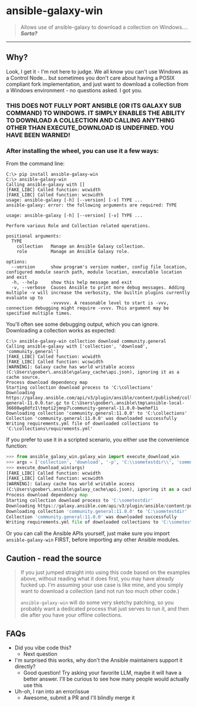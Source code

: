 # ansible-galaxy-win

> Allows use of ansible-galaxy to download a collection on Windows.... **_Sorta?_**

---

## Why?

Look, I get it - I'm not here to judge. We all know you can't use Windows as a Control Node... but sometimes you don't care about having a POSIX compliant fork implementation, and just want to download a collection from a Windows environment - no questions asked. I got you.

### THIS DOES NOT FULLY PORT ANSIBLE (OR ITS GALAXY SUB COMMAND) TO WINDOWS. IT SIMPLY ENABLES THE ABILITY TO DOWNLOAD A COLLECTION AND CALLING ANYTHING OTHER THAN EXECUTE_DOWNLOAD IS UNDEFINED. YOU HAVE BEEN WARNED!

### After installing the wheel, you can use it a few ways:

From the command line:
```text
C:\> pip install ansible-galaxy-win
C:\> ansible-galaxy-win
Calling ansible-galaxy with []
[FAKE_LIBC] Called function: wcwidth
[FAKE_LIBC] Called function: wcswidth
usage: ansible-galaxy [-h] [--version] [-v] TYPE ...
ansible-galaxy: error: the following arguments are required: TYPE

usage: ansible-galaxy [-h] [--version] [-v] TYPE ...

Perform various Role and Collection related operations.

positional arguments:
  TYPE
    collection   Manage an Ansible Galaxy collection.
    role         Manage an Ansible Galaxy role.

options:
  --version      show program's version number, config file location, configured module search path, module location, executable location and exit
  -h, --help     show this help message and exit
  -v, --verbose  Causes Ansible to print more debug messages. Adding multiple -v will increase the verbosity, the builtin plugins currently evaluate up to
                 -vvvvvv. A reasonable level to start is -vvv, connection debugging might require -vvvv. This argument may be specified multiple times.
```
You'll often see some debugging output, which you can ignore. Downloading a collection works as expected:
```text
C:\> ansible-galaxy-win collection download community.general
Calling ansible-galaxy with ['collection', 'download', 'community.general']
[FAKE_LIBC] Called function: wcwidth
[FAKE_LIBC] Called function: wcswidth
[WARNING]: Galaxy cache has world writable access
(C:\Users\goober\.ansible\galaxy_cache\api.json), ignoring it as a cache source.
Process download dependency map
Starting collection download process to 'C:\collections'
Downloading https://galaxy.ansible.com/api/v3/plugin/ansible/content/published/collections/artifacts/community-general-11.0.0.tar.gz to C:\Users\goober\.ansible\tmp\ansible-local-36608wg8dfz1\tmpti2jmnp7\community-general-11.0.0-bwehmf1i
Downloading collection 'community.general:11.0.0' to 'C:\collections'
Collection 'community.general:11.0.0' was downloaded successfully
Writing requirements.yml file of downloaded collections to 'C:\collections\requirements.yml'
```

If you prefer to use it in a scripted scenario, you either use the convenience function:
```python
>>> from ansible_galaxy_win.galaxy_win import execute_download_win
>>> args = ['collection', 'download', '-p', 'C:\\sometestdir\\', 'community.general']
>>> execute_download_win(args)
[FAKE_LIBC] Called function: wcwidth
[FAKE_LIBC] Called function: wcswidth
[WARNING]: Galaxy cache has world writable access
(C:\Users\goober\.ansible\galaxy_cache\api.json), ignoring it as a cache source.
Process download dependency map
Starting collection download process to 'C:\sometestdir'
Downloading https://galaxy.ansible.com/api/v3/plugin/ansible/content/published/collections/artifacts/community-general-11.0.0.tar.gz to C:\Users\goober\.ansible\tmp\ansible-local-29380lauhao81\tmpfe4ozhlq\community-general-11.0.0-qo7ehcuf
Downloading collection 'community.general:11.0.0' to 'C:\sometestdir'
Collection 'community.general:11.0.0' was downloaded successfully
Writing requirements.yml file of downloaded collections to 'C:\sometestdir\requirements.yml'
```

Or you can call the Ansible APIs yourself, just make sure you import `ansible-galaxy-win` FIRST, before importing any other Ansible modules.

## Caution - read the source
> If you just jumped straight into using this code based on the examples above, without reading what it does first, you may have already fucked up. I'm assuming your use case is like mine, and you simply want to download a collection (and not run too much other code.)
> 
> `ansible-galaxy-win` will do some very sketchy patching, so you probably want a dedicated process that just serves to run it, and then die after you have your offline collections.

## FAQs
* Did you vibe code this?
  * Next question
* I'm surprised this works, why don't the Ansible maintainers support it directly?
  * Good question! Try asking your favorite LLM, maybe it will have a better answer. I'll be curious to see how many people would actually use this
* Uh-oh, I ran into an error/issue
  * Awesome, submit a PR and I'll blindly merge it